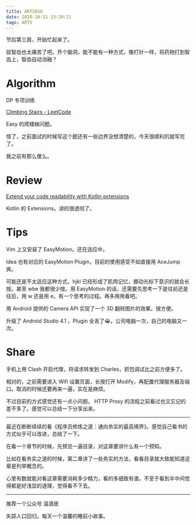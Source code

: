 ```yaml
---
title: ARTS018
date: 2020-10-31 13:20:21
tags: ARTS
---
```

节后第三周，开始忙起来了。

拔智齿也太痛苦了吧。开个脑洞，能不能有一种方式，像打针一样，将药物打到智齿上，智齿自动消融？
<!--more-->

# Algorithm

DP 专项训练

[Climbing Stairs - LeetCode](https://leetcode.com/problems/climbing-stairs/)

Easy 的爬楼梯问题。

怪了，之前面试的时候写这个题还有一些边界没想清楚的，今天很顺利的就写完了。

我之前有那么傻么。

# Review

[Extend your code readability with Kotlin extensions](https://medium.com/androiddevelopers/extend-your-code-readability-with-kotlin-extensions-542bf702aa36)

Kotlin 的 Extensions。讲的很透彻了。

# Tips

Vim 上又安装了 EasyMotion。还在适应中。

Idea 也有对应的 EasyMotion Plugin，目前的使用感受不如直接用 AceJump 爽。

可能还是不太适应这种方式，hjkl 已经形成了肌肉记忆，挪动光标下意识的就会长按。甚至 wbe 我都很少按。用 EasyMotion 的话，还需要先思考一下是往前还是往后，用 w 还是用 e。有一个思考的过程。再多用用看吧。

用 Android 提供的 Camera API 实现了一个 3D 翻转图片的效果。很方便。

升级了 Android Studio 4.1 。Plugin 全丢了😭️。公司电脑一次，自己的电脑又一次。

# Share

手机上用 Clash 开启代理，将请求转发到 Charles，抓包调试比之前方便多了。

相对的，之前需要进入 Wifi 设置页面，长按打开 Modify，再配置代理服务器及端口。取消的时候还要再来一遍，实在是麻烦。

不过目前的方式感觉还有一点小问题。 HTTP Proxy 的流程之前看过也又忘记的差不多了。感觉可以总结一下分享出来。

---

最近在断断续续的看《程序员修炼之道：通向务实的最高境界》。感觉自己看书的方式似乎可以改进，总结了一下。

在看一个章节的时候，先预览一遍目录，对这章要讲什么有一个预知。

比如在看务实之道的时候，第二章讲了一些务实的方法，看看目录就大致能知道这章是列举概念的。

心里有数就能对看这章需要消耗多少精力，看的多细致有谱。不至于看到半中间觉得都是好浅显的道理，觉得看不下去。

---

推荐一个公众号 温酒居

失踪人口回归，每天一个温馨的睡前小故事。
